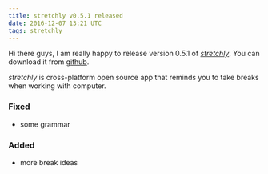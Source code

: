 ```yaml
---
title: stretchly v0.5.1 released
date: 2016-12-07 13:21 UTC
tags: stretchly
---
```


Hi there guys, I am really happy to release version 0.5.1 of [*stretchly*](/stretchly). You can download it from [github](https://github.com/hovancik/stretchly/releases/tag/v0.5.1).

*stretchly* is cross-platform open source app that reminds you to take breaks when working with computer.

### Fixed
- some grammar

### Added
- more break ideas
